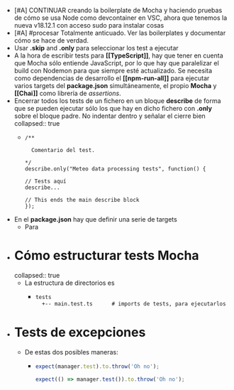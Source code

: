 - [#A] CONTINUAR creando la boilerplate de Mocha y haciendo pruebas de cómo se usa Node como devcontainer en VSC, ahora que tenemos la nueva v18.12.1 con acceso sudo para instalar cosas
- [#A] #procesar Totalmente anticuado. Ver las boilerplates y documentar cómo se hace de verdad.
- Usar **.skip** and **.only** para seleccionar los test a ejecutar
- A la hora de escribir tests para **[[TypeScript]]**, hay que tener en cuenta que Mocha sólo entiende JavaScript, por lo que hay que paralelizar el build con Nodemon para que siempre esté actualizado. Se necesita como dependencias de desarrollo el **[[npm-run-all]]** para ejecutar varios targets del **package.json** simultáneamente, el propio **Mocha** y **[[Chai]]** como librería de *assertions*.
- Encerrar todos los tests de un fichero en un bloque **describe** de forma que se pueden ejecutar sólo los que hay en dicho fichero con **.only** sobre el bloque padre. No indentar dentro y señalar el cierre bien
  collapsed:: true
  - ```shell
    /**
    
      Comentario del test.
    
    */
    describe.only("Meteo data processing tests", function() {
    
    // Tests aquí
    describe...
    
    // This ends the main describe block
    });
    ```
- En el **package.json** hay que definir una serie de targets
  - Para
- # Cómo estructurar tests Mocha
  collapsed:: true
  - La estructura de directorios es
    - ```txt
      tests
        +-- main.test.ts      # imports de tests, para ejecutarlos de golpe
      ```
- # Tests de excepciones
  - De estas dos posibles maneras:
    - ```TypeScript
      expect(manager.test).to.throw('Oh no');
      
      expect(() => manager.test()).to.throw('Oh no');
      ```